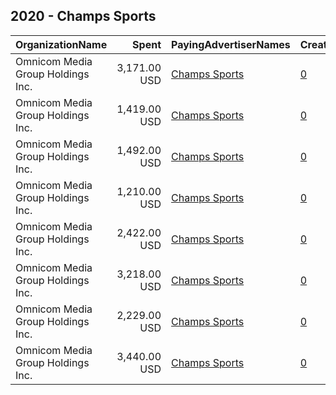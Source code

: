 ## 2020 - Champs Sports 
|OrganizationName|Spent|PayingAdvertiserNames|CreativeUrls|Impressions|Genders|AgeBrackets|CountryCodes|BillingAddresses|CandidateBallotInformation|
|:---|---:|:---|:---|---:|:---|:---|:---|:---|:---|
|Omnicom Media Group Holdings Inc.|3,171.00 USD|[Champs Sports](2020/Champs_Sports.md)|[0](https://www.snap.com/political-ads/asset/2d68104d3cdae84438f8161a5049f35b6091b811a335b42cfc84f0b9dca94362?mediaType=mp4)|683,984||18-38|united states|"195 Broadway, 5th Floor,New York,10007,US"||
|Omnicom Media Group Holdings Inc.|1,419.00 USD|[Champs Sports](2020/Champs_Sports.md)|[0](https://www.snap.com/political-ads/asset/2d68104d3cdae84438f8161a5049f35b6091b811a335b42cfc84f0b9dca94362?mediaType=mp4)|332,238||18-38|united states|"195 Broadway, 5th Floor,New York,10007,US"||
|Omnicom Media Group Holdings Inc.|1,492.00 USD|[Champs Sports](2020/Champs_Sports.md)|[0](https://www.snap.com/political-ads/asset/6cfe9150cc8c589e930fbfeecb45594ed5d15cc4129058f8faf90bdee596e931?mediaType=mp4)|324,239||18-38|united states|"195 Broadway, 5th Floor,New York,10007,US"||
|Omnicom Media Group Holdings Inc.|1,210.00 USD|[Champs Sports](2020/Champs_Sports.md)|[0](https://www.snap.com/political-ads/asset/6cfe9150cc8c589e930fbfeecb45594ed5d15cc4129058f8faf90bdee596e931?mediaType=mp4)|231,733||18-38|united states|"195 Broadway, 5th Floor,New York,10007,US"||
|Omnicom Media Group Holdings Inc.|2,422.00 USD|[Champs Sports](2020/Champs_Sports.md)|[0](https://www.snap.com/political-ads/asset/2d68104d3cdae84438f8161a5049f35b6091b811a335b42cfc84f0b9dca94362?mediaType=mp4)|679,183||18-38|united states|"195 Broadway, 5th Floor,New York,10007,US"||
|Omnicom Media Group Holdings Inc.|3,218.00 USD|[Champs Sports](2020/Champs_Sports.md)|[0](https://www.snap.com/political-ads/asset/6cfe9150cc8c589e930fbfeecb45594ed5d15cc4129058f8faf90bdee596e931?mediaType=mp4)|478,857||18-38|united states|"195 Broadway, 5th Floor,New York,10007,US"||
|Omnicom Media Group Holdings Inc.|2,229.00 USD|[Champs Sports](2020/Champs_Sports.md)|[0](https://www.snap.com/political-ads/asset/6cfe9150cc8c589e930fbfeecb45594ed5d15cc4129058f8faf90bdee596e931?mediaType=mp4)|629,242||18-38|united states|"195 Broadway, 5th Floor,New York,10007,US"||
|Omnicom Media Group Holdings Inc.|3,440.00 USD|[Champs Sports](2020/Champs_Sports.md)|[0](https://www.snap.com/political-ads/asset/2d68104d3cdae84438f8161a5049f35b6091b811a335b42cfc84f0b9dca94362?mediaType=mp4)|797,670||18-38|united states|"195 Broadway, 5th Floor,New York,10007,US"||
